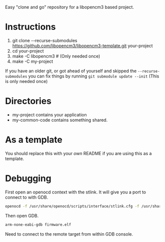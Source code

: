 Easy "clone and go" repository for a libopencm3 based project.

# Instructions
 1. git clone --recurse-submodules https://github.com/libopencm3/libopencm3-template.git your-project
 2. cd your-project
 3. make -C libopencm3 # (Only needed once)
 4. make -C my-project

If you have an older git, or got ahead of yourself and skipped the ```--recurse-submodules```
you can fix things by running ```git submodule update --init``` (This is only needed once)

# Directories
* my-project contains your application
* my-common-code contains something shared.

# As a template
You should replace this with your _own_ README if you are using this
as a template.

# Debugging
First open an openocd context with the stlink. It will give you a port to connect to with GDB.
```sh
openocd -f /usr/share/openocd/scripts/interface/stlink.cfg -f /usr/share/openocd/scripts/board/stm32f103c8_blue_pill.cfg
```
Then open GDB.
``` sh
arm-none-eabi-gdb firmware.elf
```
Need to connect to the remote target from within GDB console.